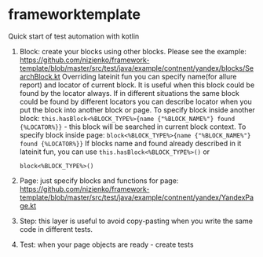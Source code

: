 # frameworktemplate
Quick start of test automation with kotlin

1. Block: create your blocks using other blocks.
Please see the example:
    https://github.com/nizienko/framework-template/blob/master/src/test/java/example/contnent/yandex/blocks/SearchBlock.kt
    Overriding lateinit fun you can specify name(for allure report) and locator of current block. It is useful when this block could be found by the locator always.
    If in different situations the same block could be found by different locators you can describe locator when you put the block into another block or page.
To specify block inside another block:
    `this.hasBlock<%BLOCK_TYPE%>{name {"%BLOCK_NAME%"} found {%LOCATOR%}}` - this block will be searched in current block context.
To specify block inside page:
`block<%BLOCK_TYPE%>{name {"%BLOCK_NAME%"} found {%LOCATOR%}}`
If blocks name and found already described in it lateinit fun, you can use
    `this.hasBlock<%BLOCK_TYPE%>()`
or

    `block<%BLOCK_TYPE%>()`


2. Page: just specify blocks and functions for page:
    https://github.com/nizienko/framework-template/blob/master/src/test/java/example/contnent/yandex/YandexPage.kt

3. Step: this layer is useful to avoid copy-pasting when you write the same code in different tests.

4. Test: when your page objects are ready - create tests


